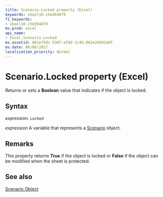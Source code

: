 ```yaml
---
title: Scenario.Locked property (Excel)
keywords: vbaxl10.chm364079
f1_keywords:
- vbaxl10.chm364079
ms.prod: excel
api_name:
- Excel.Scenario.Locked
ms.assetid: 862e75dc-5307-af8d-1c46-062e26943a0f
ms.date: 06/08/2017
localization_priority: Normal
---
```



# Scenario.Locked property (Excel)

Returns or sets a  **Boolean** value that indicates if the object is locked.


## Syntax

_expression_. `Locked`

_expression_ A variable that represents a [Scenario](Excel.Scenario.md) object.


## Remarks

This property returns  **True** if the object is locked or **False** if the object can be modified when the sheet is protected.


## See also


[Scenario Object](Excel.Scenario.md)

